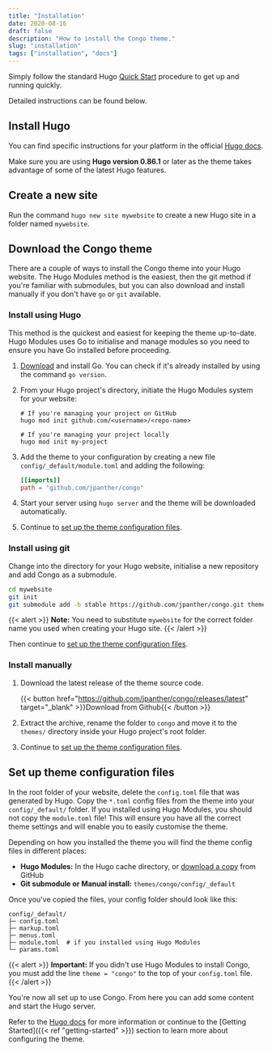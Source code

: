 ```yaml
---
title: "Installation"
date: 2020-08-16
draft: false
description: "How to install the Congo theme."
slug: "installation"
tags: ["installation", "docs"]
---
```


Simply follow the standard Hugo [Quick Start](https://gohugo.io/getting-started/quick-start/) procedure to get up and running quickly.

Detailed instructions can be found below.

## Install Hugo

You can find specific instructions for your platform in the official [Hugo docs](https://gohugo.io/getting-started/installing.).

Make sure you are using **Hugo version 0.86.1** or later as the theme takes advantage of some of the latest Hugo features.

## Create a new site

Run the command `hugo new site mywebsite` to create a new Hugo site in a folder named `mywebsite`.

## Download the Congo theme

There are a couple of ways to install the Congo theme into your Hugo website. The Hugo Modules method is the easiest, then the git method if you're familiar with submodules, but you can also download and install manually if you don't have `go` or `git` available.

### Install using Hugo

This method is the quickest and easiest for keeping the theme up-to-date. Hugo Modules uses Go to initialise and manage modules so you need to ensure you have Go installed before proceeding.

1. [Download](https://golang.org/dl/) and install Go. You can check if it's already installed by using the command `go version`.
2. From your Hugo project's directory, initiate the Hugo Modules system for your website:

   ```shell
   # If you're managing your project on GitHub
   hugo mod init github.com/<username>/<repo-name>

   # If you're managing your project locally
   hugo mod init my-project
   ```

3. Add the theme to your configuration by creating a new file `config/_default/module.toml` and adding the following:

   ```toml
   [[imports]]
   path = "github.com/jpanther/congo"
   ```

4. Start your server using `hugo server` and the theme will be downloaded automatically.
5. Continue to [set up the theme configuration files](#set-up-theme-configuration-files).

### Install using git

Change into the directory for your Hugo website, initialise a new repository and add Congo as a submodule.

```bash
cd mywebsite
git init
git submodule add -b stable https://github.com/jpanther/congo.git themes/congo
```

{{< alert >}}
**Note:** You need to substitute `mywebsite` for the correct folder name you used when creating your Hugo site.
{{< /alert >}}

Then continue to [set up the theme configuration files](#set-up-theme-configuration-files).

### Install manually

1. Download the latest release of the theme source code.

   {{< button href="https://github.com/jpanther/congo/releases/latest" target="_blank" >}}Download from Github{{< /button >}}

2. Extract the archive, rename the folder to `congo` and move it to the `themes/` directory inside your Hugo project's root folder.
3. Continue to [set up the theme configuration files](#set-up-theme-configuration-files).

## Set up theme configuration files

In the root folder of your website, delete the `config.toml` file that was generated by Hugo. Copy the `*.toml` config files from the theme into your `config/_default/` folder. If you installed using Hugo Modules, you should not copy the `module.toml` file! This will ensure you have all the correct theme settings and will enable you to easily customise the theme.

Depending on how you installed the theme you will find the theme config files in different places:

- **Hugo Modules:** In the Hugo cache directory, or [download a copy](https://minhaskamal.github.io/DownGit/#/home?url=https://github.com/jpanther/congo/tree/stable/config/_default) from GitHub
- **Git submodule or Manual install:** `themes/congo/config/_default`

Once you've copied the files, your config folder should look like this:

```shell
config/_default/
├─ config.toml
├─ markup.toml
├─ menus.toml
├─ module.toml  # if you installed using Hugo Modules
└─ params.toml
```

{{< alert >}}
**Important:** If you didn't use Hugo Modules to install Congo, you must add the line `theme = "congo"` to the top of your `config.toml` file.
{{< /alert >}}

You're now all set up to use Congo. From here you can add some content and start the Hugo server.

Refer to the [Hugo docs](https://gohugo.io/getting-started/) for more information or continue to the [Getting Started]({{< ref "getting-started" >}}) section to learn more about configuring the theme.
